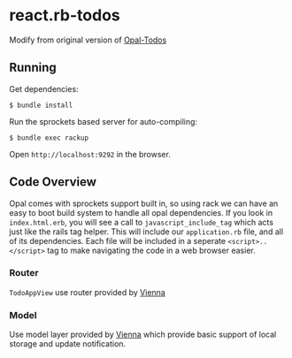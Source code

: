 # react.rb-todos

Modify from original version of [Opal-Todos](https://github.com/opal/opal-todos)

## Running

Get dependencies:

```
$ bundle install
```

Run the sprockets based server for auto-compiling:

```
$ bundle exec rackup
```

Open `http://localhost:9292` in the browser.

## Code Overview

Opal comes with sprockets support built in, so using rack we can have an
easy to boot build system to handle all opal dependencies. If you look
in `index.html.erb`, you will see a call to `javascript_include_tag`
which acts just like the rails tag helper. This will include our
`application.rb` file, and all of its dependencies. Each file will be included
in a seperate `<script>..</script>` tag to make navigating the code in a
web browser easier.

### Router

`TodoAppView` use router provided by [Vienna](https://github.com/opal/vienna)

### Model

Use model layer provided by [Vienna](https://github.com/opal/vienna) which provide basic support of local storage and update notification.
